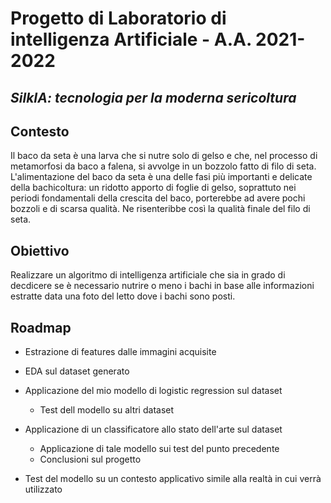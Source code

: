 # Progetto di Laboratorio di intelligenza Artificiale - A.A. 2021-2022
## _SilkIA: tecnologia per la moderna sericoltura_

## Contesto
Il baco da seta è una larva che si nutre solo di gelso e che, nel processo di metamorfosi da baco a falena, si avvolge in un bozzolo fatto di filo di seta.
L'alimentazione del baco da seta è una delle fasi più importanti e delicate della bachicoltura: un ridotto apporto di foglie di gelso, soprattuto nei periodi fondamentali della crescita del baco, porterebbe ad avere pochi bozzoli e di scarsa qualità. Ne risenteribbe così la qualità finale del filo di seta.

## Obiettivo
Realizzare un algoritmo di intelligenza artificiale che sia in grado di decdicere se è necessario nutrire o meno i bachi in base alle informazioni estratte data una foto del letto dove i bachi sono posti.

## Roadmap

- Estrazione di features dalle immagini acquisite

- EDA sul dataset generato

- Applicazione del mio modello di logistic regression sul dataset  
    - Test dell modello su altri dataset  

- Applicazione di un classificatore allo stato dell'arte sul dataset 
    - Applicazione di tale modello sui test del punto precedente
    - Conclusioni sul progetto
 
- Test del modello su un contesto applicativo simile alla realtà in cui verrà utilizzato

